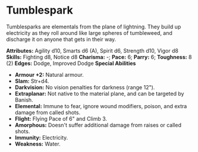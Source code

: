# Tumblespark

Tumblesparks are elementals from the plane of lightning. They build
up electricity as they roll around like large spheres of tumbleweed, and
discharge it on anyone that gets in their way.

**Attributes:** Agility d10, Smarts d6 (A), Spirit d6, Strength d10,
Vigor d8
**Skills:** Fighting d8, Notice d8
**Charisma:** -; **Pace:** 6; **Parry:** 6; **Toughness:** 8 (2)
**Edges:** Dodge, Improved Dodge
**Special Abilities**

- **Armour +2:** Natural armour.
- **Slam:** Str+d4.
- **Darkvision:** No vision penalties for darkness (range 12").
- **Extraplanar:** Not native to the material plane, and can be targeted
by Banish.
- **Elemental:** Immune to fear, ignore wound modifiers, poison, and
extra damage from called shots.
- **Flight:** Flying Pace of 6" and Climb 3.
- **Amorphous:** Doesn't suffer additional damage from raises or called
shots.
- **Immunity:** Electricity.
- **Weakness:** Water.
